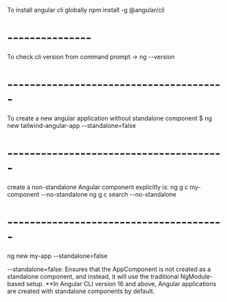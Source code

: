 To install angular cli globally
npm install -g @angular/cli
# ---------------
To check cli version
from command prompt  -> ng --version
# ---------------------------------------
To create a new angular application without standalone component
$ ng new tailwind-angular-app --standalone=false
# ---------------------------------------
create a non-standalone Angular component explicitly is:
ng g c my-component --no-standalone
ng g c search --no-standalone
# ---------------------------------------
ng new my-app --standalone=false

--standalone=false: Ensures that the AppComponent is not created as a standalone component, and instead, it will use the traditional NgModule-based setup.
**In Angular CLI version 16 and above, Angular applications are created with standalone components by default.  
